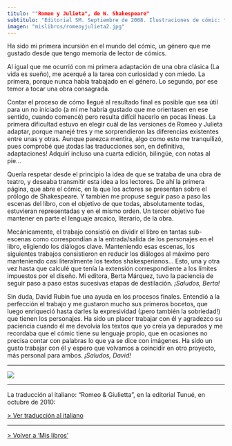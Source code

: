 ```yaml
---
titulo: ""Romeo y Julieta", de W. Shakespeare"
subtitulo: "Editorial SM. Septiembre de 2008. Ilustraciones de cómic: *David Rubin*"
imagen: "mislibros/romeoyjulieta2.jpg"
---
```

Ha sido mi primera incursión en el mundo del cómic, un género que me gustado desde que tengo memoria de lector de cómics.

Al igual que me ocurrió con mi primera adaptación de una obra clásica (La vida es sueño), me acerqué a la tarea con curiosidad y con miedo. La primera, porque nunca había trabajado en el género. Lo segundo, por ese temor a tocar una obra consagrada.

Contar el proceso de cómo llegué al resultado final es posible que sea útil para un no iniciado (a mí me habría gustado que me orientasen en ese sentido, cuando comencé) pero resulta difícil hacerlo en pocas líneas. La primera dificultad estuvo en elegir cuál de las versiones de Romeo y Julieta adaptar, porque manejé tres y me sorprendieron las diferencias existentes entre unas y otras. Aunque parezca mentira, algo como esto me tranquilizó, pues comprobé que ¡todas las traducciones son, en definitiva, adaptaciones! Adquirí incluso una cuarta edición, bilingüe, con notas al pie…

Quería respetar desde el principio la idea de que se trataba de una obra de teatro, y deseaba transmitir esta idea a los lectores. De ahí la primera página, que abre el cómic, en la que los actores se presentan sobre el prólogo de Shakespeare. Y también me propuse seguir paso a paso las escenas del libro, con el objetivo de que todas, absolutamente todas, estuvieran representadas y en el mismo orden. Un tercer objetivo fue mantener en parte el lenguaje arcaico, literario, de la obra.

Mecánicamente, el trabajo consistió en dividir el libro en tantas sub-escenas como correspondían a la entrada/salida de los personajes en el libro, eligiendo los diálogos clave. Manteniendo esas escenas, los siguientes trabajos consistieron en reducir los diálogos al máximo pero manteniendo casi literalmente los textos shakesperianos… Esto, una y otra vez hasta que calculé que tenía la extensión correspondiente a los límites impuestos por el diseño. Mi editora, Berta Márquez, tuvo la paciencia de seguir paso a paso estas sucesivas etapas de destilación. _¡Saludos, Berta!_

Sin duda, David Rubín fue una ayuda en los procesos finales. Entendió a la perfección el trabajo y me gustaron mucho sus primeros bocetos, que luego enriqueció hasta darles la expresividad (¡pero también la sobriedad!) que tienen los personajes. Ha sido un placer trabajar con él y agradezco su paciencia cuando él me devolvía los textos que yo creía ya depurados y me recordaba que el cómic tiene su lenguaje propio, que en ocasiones no precisa contar con palabras lo que ya se dice con imágenes. Ha sido un gusto trabajar con él y espero que volvamos a coincidir en otro proyecto, más personal para ambos. _¡Saludos, David!_

* * *

![](/imagenes/mislibros/ryj_pag1.jpg)

* * *

La traducción al italiano: “Romeo & Giulietta”, en la editorial Tunué, en octubre de 2010:

[> Ver traducción al italiano](/ver/paraleer/romeoegiulietta)

* * *

[> Volver a ‘Mis libros’](/ver/mislibros)

